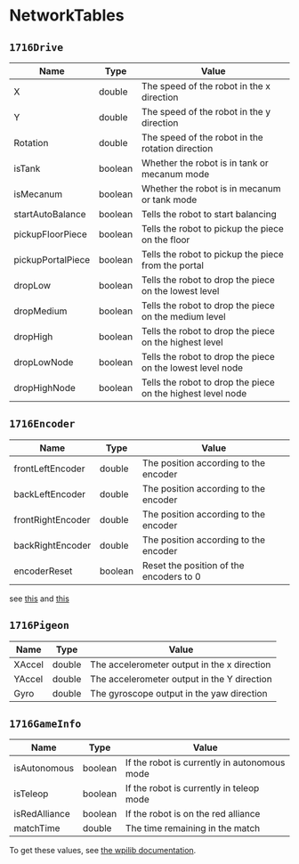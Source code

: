 # NetworkTables

## `1716Drive`
| Name              | Type    | Value                                                       |
|-------------------|---------|-------------------------------------------------------------|
| X                 | double  | The speed of the robot in the x direction                   |
| Y                 | double  | The speed of the robot in the y direction                   |
| Rotation          | double  | The speed of the robot in the rotation direction            |
| isTank            | boolean | Whether the robot is in tank or mecanum mode                |
| isMecanum         | boolean | Whether the robot is in mecanum or tank mode                |
| startAutoBalance  | boolean | Tells the robot to start balancing                          |
| pickupFloorPiece  | boolean | Tells the robot to pickup the piece on the floor            |
| pickupPortalPiece | boolean | Tells the robot to pickup the piece from the portal         |
| dropLow           | boolean | Tells the robot to drop the piece on the lowest level       |
| dropMedium        | boolean | Tells the robot to drop the piece on the medium level       |
| dropHigh          | boolean | Tells the robot to drop the piece on the highest level      |
| dropLowNode       | boolean | Tells the robot to drop the piece on the lowest level node  |
| dropHighNode      | boolean | Tells the robot to drop the piece on the highest level node |


## `1716Encoder`
| Name              | Type    | Value                                    |
|-------------------|---------|------------------------------------------|
| frontLeftEncoder  | double  | The position according to the encoder    |
| backLeftEncoder   | double  | The position according to the encoder    |
| frontRightEncoder | double  | The position according to the encoder    |
| backRightEncoder  | double  | The position according to the encoder    |
| encoderReset      | boolean | Reset the position of the encoders to 0  |
see [this](https://codedocs.revrobotics.com/cpp/classrev_1_1_c_a_n_spark_max.html#aa1a4166c3a802a2379500ba5b979a64f) and [this](https://codedocs.revrobotics.com/cpp/classrev_1_1_spark_max_relative_encoder.html)


## `1716Pigeon`
| Name             | Type    | Value                                       |
|------------------|---------|---------------------------------------------|
| XAccel           | double  | The accelerometer output in the x direction |
| YAccel           | double  | The accelerometer output in the Y direction |
| Gyro             | double  | The gyroscope output in the yaw direction   |


## `1716GameInfo`
| Name            | Type     | Value                                          |
|-----------------|----------|------------------------------------------------|
| isAutonomous    | boolean  | If the robot is currently in autonomous mode   |
| isTeleop        | boolean  | If the robot is currently in teleop mode       |
| isRedAlliance   | boolean  | If the robot is on the red alliance            |
| matchTime       | double   | The time remaining in the match                |

To get these values, see [the wpilib documentation](https://github.wpilib.org/allwpilib/docs/release/cpp/classfrc_1_1_driver_station.html). 
